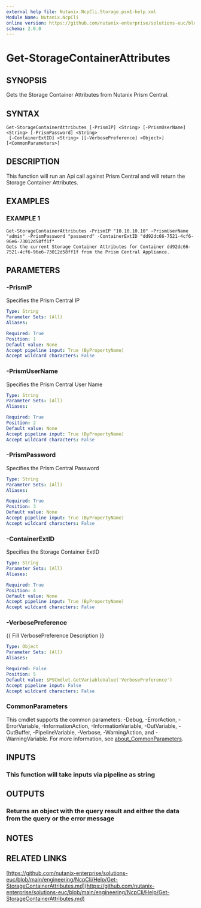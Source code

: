 ```yaml
---
external help file: Nutanix.NcpCli.Storage.psm1-help.xml
Module Name: Nutanix.NcpCli
online version: https://github.com/nutanix-enterprise/solutions-euc/blob/main/engineering/NcpCli/Help/Get-StorageContainerAttributes.md
schema: 2.0.0
---
```


# Get-StorageContainerAttributes

## SYNOPSIS
Gets the Storage Container Attributes from Nutanix Prism Central.

## SYNTAX

```
Get-StorageContainerAttributes [-PrismIP] <String> [-PrismUserName] <String> [-PrismPassword] <String>
 [-ContainerExtID] <String> [[-VerbosePreference] <Object>] [<CommonParameters>]
```

## DESCRIPTION
This function will run an Api call against Prism Central and will return the Storage Container Attributes.

## EXAMPLES

### EXAMPLE 1
```
Get-StorageContainerAttributes -PrismIP "10.10.10.10" -PrismUserName "admin" -PrismPassword "password" -ContainerExtID "dd92dc66-7521-4cf6-96e6-73012d58ff1f"
Gets the current Storage Container Attributes for Container dd92dc66-7521-4cf6-96e6-73012d58ff1f from the Prism Central Appliance.
```

## PARAMETERS

### -PrismIP
Specifies the Prism Central IP

```yaml
Type: String
Parameter Sets: (All)
Aliases:

Required: True
Position: 1
Default value: None
Accept pipeline input: True (ByPropertyName)
Accept wildcard characters: False
```

### -PrismUserName
Specifies the Prism Central User Name

```yaml
Type: String
Parameter Sets: (All)
Aliases:

Required: True
Position: 2
Default value: None
Accept pipeline input: True (ByPropertyName)
Accept wildcard characters: False
```

### -PrismPassword
Specifies the Prism Central Password

```yaml
Type: String
Parameter Sets: (All)
Aliases:

Required: True
Position: 3
Default value: None
Accept pipeline input: True (ByPropertyName)
Accept wildcard characters: False
```

### -ContainerExtID
Specifies the Storage Container ExtID

```yaml
Type: String
Parameter Sets: (All)
Aliases:

Required: True
Position: 4
Default value: None
Accept pipeline input: True (ByPropertyName)
Accept wildcard characters: False
```

### -VerbosePreference
{{ Fill VerbosePreference Description }}

```yaml
Type: Object
Parameter Sets: (All)
Aliases:

Required: False
Position: 5
Default value: $PSCmdlet.GetVariableValue('VerbosePreference')
Accept pipeline input: False
Accept wildcard characters: False
```

### CommonParameters
This cmdlet supports the common parameters: -Debug, -ErrorAction, -ErrorVariable, -InformationAction, -InformationVariable, -OutVariable, -OutBuffer, -PipelineVariable, -Verbose, -WarningAction, and -WarningVariable. For more information, see [about_CommonParameters](http://go.microsoft.com/fwlink/?LinkID=113216).

## INPUTS

### This function will take inputs via pipeline as string
## OUTPUTS

### Returns an object with the query result and either the data from the query or the error message
## NOTES

## RELATED LINKS

[https://github.com/nutanix-enterprise/solutions-euc/blob/main/engineering/NcpCli/Help/Get-StorageContainerAttributes.md](https://github.com/nutanix-enterprise/solutions-euc/blob/main/engineering/NcpCli/Help/Get-StorageContainerAttributes.md)

